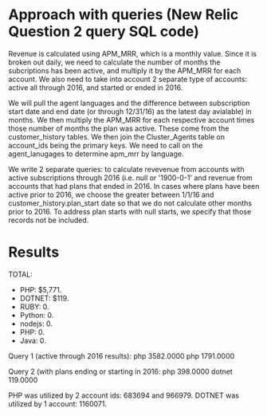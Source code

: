 
# Approach with queries (New Relic Question 2 query SQL code)

Revenue is calculated using APM_MRR, which is a monthly value. Since it is broken out daily, 
we need to calculate the number of months the subcriptions has been active, and multiply it by the APM_MRR for each account. 
We also need to take into account 2 separate type of accounts: active all through 2016, and started or ended in 2016.

We will pull the agent languages and the difference between subscription start date and end date (or through 12/31/16) as the latest day avialable)
in months. We then multiply the APM_MRR for each respective account times those number of months the plan was active. These come from the customer_history
tables. We then join the Cluster_Agents table on account_ids being the primary keys. We need to call on the agent_lanugages to determine apm_mrr by language.

We write 2 separate queries: to calculate revevenue from accounts with active subscriptions through 2016 (i.e. null or '1900-0-1'
and revenue from accounts that had plans that ended in 2016. In cases where plans have been active prior to 2016, we choose the greater between 1/1/16 and customer_history.plan_start date so that we do not calculate other months prior to 2016. To address plan starts with null starts, we specify that those
records not be included.

# Results

TOTAL:
- PHP: $5,771.
- DOTNET: $119.
- RUBY: 0. 
- Python: 0.
- nodejs: 0.
- PHP: 0. 
- Java: 0. 

Query 1 (active through 2016 results):
php	3582.0000
php	1791.0000

Query 2 (with plans ending or starting in 2016:
php	398.0000
dotnet	119.0000

PHP was utilized by 2 account ids: 683694 and 966979. DOTNET was utilized by 1 account: 1160071.


